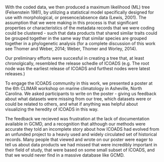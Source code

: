 With the coded data, we then produced a maximum likelihood (ML) tree (Felsenstein 1981), by utilizing a statistical model specifically designed for use with morphological, or presence/absence data (Lewis, 2001). The assumption that we were making in this process is that significant properties or characteristics of the metadata records that we were coding could be clustered - such that data products that shared similar traits could be grouped together in the same way that similar species are grouped together in a phylogenetic analysis (for a complete discussion of this work see Thomer and Weber, 2014; Weber, Thomer and Worley, 2014). 

Our preliminary efforts were succesful in creating a tree that, at least chronolgically, resembled the release schedle of ICOADS (e.g. The root node was the earliest release of ICOADS and furthest nodes were latest releases.)

To engage the ICOADS community in this work, we presented a poster at the 6th CLIMAR workshop on marine climatology in Asheville, North Carolina. We asked participants to write on the poster - giving us feedback about what datasets were missing from our tree, which datasets were or could be related to others, and what if anything was helpful about visualizing the heredity of ICOADS in this way. 

The feedback we recieved was frustration at the lack of documentation available in GCMD, and a recognition that although our methods were accurate they told an incomplete story about how ICOADS had evolved from an unfunded project to a heaviy used and widely circulated set of historical records. Many people that viewed and wrote on our poster were eager to tell us about data products we had missed that were incredibly important in their field of study, that were based on some small subset of ICOADS, and that we would never find in a massive database like GCMD. 